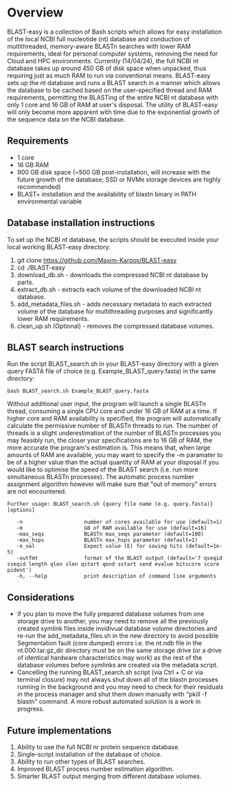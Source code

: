 # Overview
BLAST-easy is a collection of Bash scripts which allows for easy installation of the local NCBI full nucleotide (nt) database and conduction of multithreaded, memory-aware BLASTn searches with lower RAM requirements, ideal for personal computer systems, removing the need for Cloud and HPC environments. Currently (14/04/24), the full NCBI nt database takes up around 450 GB of disk space when unpacked, thus requiring just as much RAM to run via conventional means. BLAST-easy sets up the nt database and runs a BLAST search in a manner which allows the database to be cached based on the user-specified thread and RAM requirements, permitting the BLASTing of the entire NCBI nt database with only 1 core and 16 GB of RAM at user's disposal. The utility of BLAST-easy will only become more apparent with time due to the exponential growth of the sequence data on the NCBI database.

## Requirements
- 1 core
- 16 GB RAM
- 900 GB disk space (~500 GB post-installation, will increase with the future growth of the database; SSD or NVMe storage devices are highly recommended)
- BLAST+ installation and the availability of blastn binary in PATH environmental variable

## Database installation instructions
To set up the NCBI nt database, the scripts should be executed inside your local working BLAST-easy directory:
  1) git clone https://github.com/Maxim-Karpov/BLAST-easy
  2) cd ./BLAST-easy
  3) download_db.sh - downloads the compressed NCBI nt database by parts.
  4) extract_db.sh - extracts each volume of the downloaded NCBI nt database.
  5) add_metadata_files.sh - adds necessary metadata to each extracted volume of the database for multithreading purposes and significantly lower RAM requirements.
  6) clean_up.sh (Optional) -  removes the compressed database volumes.

## BLAST search instructions
Run the script BLAST_search.sh in your BLAST-easy directory with a given query FASTA file of choice (e.g. Example_BLAST_query.fasta) in the same directory:

```
bash BLAST_search.sh Example_BLAST_query.fasta
```

Without additional user input, the program will launch a single BLASTn thread, consuming a single CPU core and under 16 GB of RAM at a time. If higher core and RAM availability is specified, the program will automatically calculate the permissive number of BLASTn threads to run. The number of threads is a slight underestimation of the number of BLASTn processes you may feasibly run, the closer your specifications are to 16 GB of RAM, the more accurate the program's estimation is. This means that, when large amounts of RAM are available, you may want to specify the -m paramater to be of a higher value than the actual quantity of RAM at your disposal if you would like to optimise the speed of the BLAST search (i.e. run more simultaneous BLASTn processes). The automatic process number assignment algorithm however will make sure that "out of memory" errors are not encountered.

```
Further usage: BLAST_search.sh {query file name (e.g. query.fasta)} [options] 

   -n                    number of cores available for use (default=1)
   -m                    GB of RAM available for use (default=16)
   -max_seqs             BLASTn max_seqs parameter (default=100)
   -max_hsps             BLASTn max_hsps parameter (default=1)
   -e_val                Expect value (E) for saving hits (default=1e-5)
   -outfmt               format of the BLAST output (default='7 qseqid sseqid length qlen slen qstart qend sstart send evalue bitscore score pident')
   -h, --help            print description of command line arguments
```

## Considerations
 - If you plan to move the fully prepared database volumes from one storage drive to another, you may need to remove all the previously created symlink files inside invidivual database volume directories and re-run the add_metadata_files.sh in the new directory to avoid possible Segmentation fault (core dumped) errors i.e. the nt.ndb file in the nt.000.tar.gz_dir directory must be on the same storage drive (or a drive of identical hardware characteristics may work) as the rest of the database volumes before symlinks are created via the metadata script.
 - Cancelling the running BLAST_search.sh script (via Ctrl + C or via terminal closure) may not always shut down all of the blastn processes running in the background and you may need to check for their residuals in the process manager and shut them down manually with "pkill -f blastn" command. A more robust automated solution is a work in progress.

## Future implementations
  1) Ability to use the full NCBI nr protein sequence database.
  2) Single-script installation of the database of choice.
  3) Ability to run other types of BLAST searches.
  4) Improved BLAST process number estimation algorithm.
  5) Smarter BLAST output merging from different database volumes.
